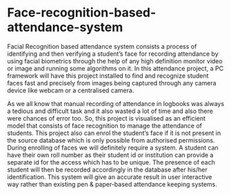 # Face-recognition-based-attendance-system
Facial Recognition based attendance system consists a process of identifying and then verifying a student’s face for recording attendance by using facial biometrics through the help of any high definition monitor video or image and running some algorithms on it. In this attendance project, a PC framework will have this project installed to find and recognize student faces fast and precisely from images being captured through any camera device like webcam or a centralised camera. 

As we all know that manual recording of attendance in logbooks was always a tedious and
difficult task and it also wasted a lot of time and also there were chances of error too. So, this
project is visualised as an efficient model that consists of face recognition to manage the
attendance of students. This project also can enrol the student’s face if it is not present in the
source database which is only possible from authorised permissions. During enrolling of faces
we will definitely require a system. A student can have their own roll number as their student
id or institution can provide a separate id for the access which has to be unique. The presence
of each student will then be recorded accordingly in the database after his/her identification.
This system will give an accurate result in user interactive way rather than existing pen &
paper-based attendance keeping systems.
